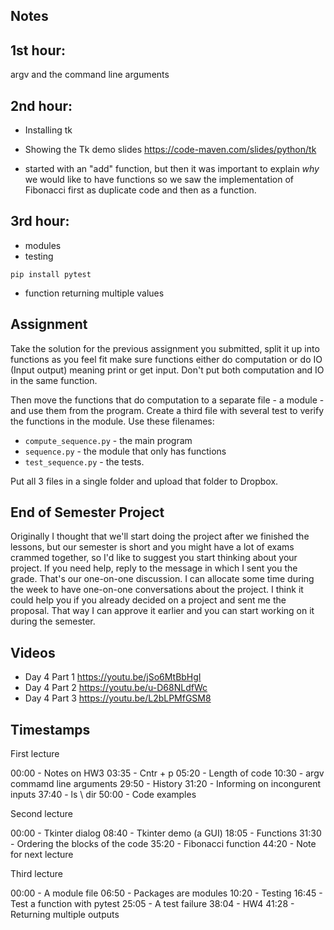 
## Notes

## 1st hour:
argv and the command line arguments


## 2nd hour:
* Installing tk
* Showing the Tk demo slides https://code-maven.com/slides/python/tk

* started with an "add" function, but then it was important to explain *why* we would like to have functions so we saw the implementation of Fibonacci
first as duplicate code and then as a function.

## 3rd hour:
* modules
* testing

`pip install pytest`

* function returning multiple values

## Assignment

Take the solution for the previous assignment you submitted, split it up into functions as you feel fit
make sure functions either do computation or do IO (Input output) meaning print or get input.
Don't put both computation and IO in the same function.

Then move the functions that do computation to a separate file - a module - and use them from the program.
Create a third file with several test to verify the functions in the module. Use these filenames:

* `compute_sequence.py`   - the main program
* `sequence.py`           - the module that only has functions
* `test_sequence.py`      - the tests.

Put all 3 files in a single folder and upload that folder to Dropbox.


## End of Semester Project

Originally I thought that we'll start doing the project after we finished the lessons, but our semester is short and you might have a lot of exams crammed together, so I'd like to suggest you start thinking
about your project. If you need help, reply to the message in which I sent you the grade. That's our one-on-one discussion. I can allocate some time during the week to have one-on-one conversations
about the project. I think it could help you if you already decided on a project and sent me the proposal. That way I can approve it earlier and you can start working on it during the semester.


## Videos

* Day 4 Part 1 https://youtu.be/jSo6MtBbHgI
* Day 4 Part 2 https://youtu.be/u-D68NLdfWc
* Day 4 Part 3 https://youtu.be/L2bLPMfGSM8


## Timestamps

First lecture

00:00 - Notes on HW3
03:35 - Cntr + p
05:20 - Length of code
10:30 - argv commamd line arguments
29:50 - History
31:20 - Informing on incongurent inputs
37:40 - ls \ dir
50:00 - Code examples

Second lecture

00:00 - Tkinter dialog
08:40 - Tkinter demo (a GUI)
18:05 - Functions
31:30 - Ordering the blocks of the code
35:20 - Fibonacci function
44:20 - Note for next lecture

Third lecture

00:00 - A module file
06:50 - Packages are modules
10:20 - Testing
16:45 - Test a function with pytest
25:05 - A test failure
38:04 - HW4
41:28 - Returning multiple outputs



